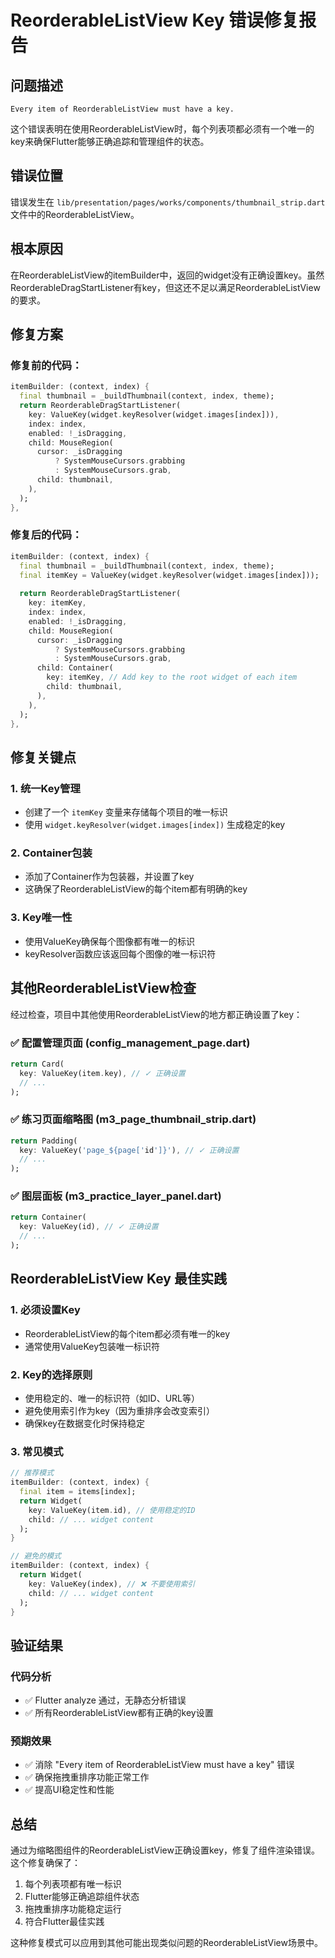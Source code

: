 # ReorderableListView Key 错误修复报告

## 问题描述
```
Every item of ReorderableListView must have a key.
```

这个错误表明在使用ReorderableListView时，每个列表项都必须有一个唯一的key来确保Flutter能够正确追踪和管理组件的状态。

## 错误位置
错误发生在 `lib/presentation/pages/works/components/thumbnail_strip.dart` 文件中的ReorderableListView。

## 根本原因
在ReorderableListView的itemBuilder中，返回的widget没有正确设置key。虽然ReorderableDragStartListener有key，但这还不足以满足ReorderableListView的要求。

## 修复方案

### 修复前的代码：
```dart
itemBuilder: (context, index) {
  final thumbnail = _buildThumbnail(context, index, theme);
  return ReorderableDragStartListener(
    key: ValueKey(widget.keyResolver(widget.images[index])),
    index: index,
    enabled: !_isDragging,
    child: MouseRegion(
      cursor: _isDragging
          ? SystemMouseCursors.grabbing
          : SystemMouseCursors.grab,
      child: thumbnail,
    ),
  );
},
```

### 修复后的代码：
```dart
itemBuilder: (context, index) {
  final thumbnail = _buildThumbnail(context, index, theme);
  final itemKey = ValueKey(widget.keyResolver(widget.images[index]));
  
  return ReorderableDragStartListener(
    key: itemKey,
    index: index,
    enabled: !_isDragging,
    child: MouseRegion(
      cursor: _isDragging
          ? SystemMouseCursors.grabbing
          : SystemMouseCursors.grab,
      child: Container(
        key: itemKey, // Add key to the root widget of each item
        child: thumbnail,
      ),
    ),
  );
},
```

## 修复关键点

### 1. 统一Key管理
- 创建了一个 `itemKey` 变量来存储每个项目的唯一标识
- 使用 `widget.keyResolver(widget.images[index])` 生成稳定的key

### 2. Container包装
- 添加了Container作为包装器，并设置了key
- 这确保了ReorderableListView的每个item都有明确的key

### 3. Key唯一性
- 使用ValueKey确保每个图像都有唯一的标识
- keyResolver函数应该返回每个图像的唯一标识符

## 其他ReorderableListView检查

经过检查，项目中其他使用ReorderableListView的地方都正确设置了key：

### ✅ 配置管理页面 (config_management_page.dart)
```dart
return Card(
  key: ValueKey(item.key), // ✓ 正确设置
  // ...
);
```

### ✅ 练习页面缩略图 (m3_page_thumbnail_strip.dart)
```dart
return Padding(
  key: ValueKey('page_${page['id']}'), // ✓ 正确设置
  // ...
);
```

### ✅ 图层面板 (m3_practice_layer_panel.dart)
```dart
return Container(
  key: ValueKey(id), // ✓ 正确设置
  // ...
);
```

## ReorderableListView Key 最佳实践

### 1. 必须设置Key
- ReorderableListView的每个item都必须有唯一的key
- 通常使用ValueKey包装唯一标识符

### 2. Key的选择原则
- 使用稳定的、唯一的标识符（如ID、URL等）
- 避免使用索引作为key（因为重排序会改变索引）
- 确保key在数据变化时保持稳定

### 3. 常见模式
```dart
// 推荐模式
itemBuilder: (context, index) {
  final item = items[index];
  return Widget(
    key: ValueKey(item.id), // 使用稳定的ID
    child: // ... widget content
  );
}

// 避免的模式
itemBuilder: (context, index) {
  return Widget(
    key: ValueKey(index), // ❌ 不要使用索引
    child: // ... widget content
  );
}
```

## 验证结果

### 代码分析
- ✅ Flutter analyze 通过，无静态分析错误
- ✅ 所有ReorderableListView都有正确的key设置

### 预期效果
- ✅ 消除 "Every item of ReorderableListView must have a key" 错误
- ✅ 确保拖拽重排序功能正常工作
- ✅ 提高UI稳定性和性能

## 总结
通过为缩略图组件的ReorderableListView正确设置key，修复了组件渲染错误。这个修复确保了：
1. 每个列表项都有唯一标识
2. Flutter能够正确追踪组件状态
3. 拖拽重排序功能稳定运行
4. 符合Flutter最佳实践

这种修复模式可以应用到其他可能出现类似问题的ReorderableListView场景中。
